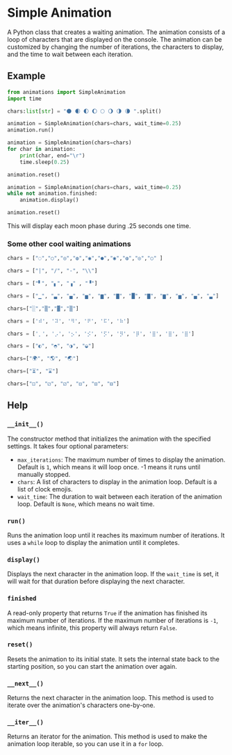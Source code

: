 # Simple Animation

A Python class that creates a waiting animation. The animation consists of a loop of characters that are displayed on the console. The animation can be customized by changing the number of iterations, the characters to display, and the time to wait between each iteration.

## Example

```python
from animations import SimpleAnimation
import time

chars:list[str] = "🌑 🌒 🌓 🌔 🌕 🌖 🌗 🌘 ".split()

animation = SimpleAnimation(chars=chars, wait_time=0.25)
animation.run()
```

```python
animation = SimpleAnimation(chars=chars)
for char in animation:
    print(char, end="\r")
    time.sleep(0.25)

animation.reset()
```

```python
animation = SimpleAnimation(chars=chars, wait_time=0.25)
while not animation.finished:
    animation.display()

animation.reset()
```

This will display each moon phase during .25 seconds one time.

### Some other cool waiting animations

```python
chars = ["◌","○","◎","◍","◉","●","◉","◍","◎","○" ]
```

```python
chars = ["|", "/", "-", "\\"]
```

```python
chars = ["▘", "▖", "▗" , "▝"]
```

```python
chars = ["▁", "▃", "▄", "▅", "▆", "▇", "█", "▇", "▆", "▅", "▄", "▃"]
```

```python
chars=["░","▒","▓","▒"]
```

```python
chars = ['⠾', '⠽', '⠻', '⠟', '⠯', '⠷']
```

```python
chars = ['⡀', '⡠', '⡢', '⡪', '⡫', '⡻', '⡿', '⣿', '⣿', '⣿']
```

```python
chars = ["◐", "◓", "◑", "◒"]
```

```python
chars=["🌍", "🌎", "🌏"]
```

```python
chars=["⏳", "⌛"]
```

```python
chars=["⚀", "⚁", "⚂", "⚃", "⚄", "⚅"]
```

## Help

### `__init__()`

The constructor method that initializes the animation with the specified settings. It takes four optional parameters:

- `max_iterations`: The maximum number of times to display the animation. Default is `1`, which means it will loop once. -1 means it runs until manually stopped.
- `chars`: A list of characters to display in the animation loop. Default is a list of clock emojis.
- `wait_time`: The duration to wait between each iteration of the animation loop. Default is `None`, which means no wait time.

### `run()`

Runs the animation loop until it reaches its maximum number of iterations. It uses a `while` loop to display the animation until it completes.

### `display()`

Displays the next character in the animation loop. If the `wait_time` is set, it will wait for that duration before displaying the next character.

### `finished`

A read-only property that returns `True` if the animation has finished its maximum number of iterations. If the maximum number of iterations is `-1`, which means infinite, this property will always return `False`.

### `reset()`

Resets the animation to its initial state. It sets the internal state back to the starting position, so you can start the animation over again.

### `__next__()`

Returns the next character in the animation loop. This method is used to iterate over the animation's characters one-by-one.

### `__iter__()`

Returns an iterator for the animation. This method is used to make the animation loop iterable, so you can use it in a `for` loop.
